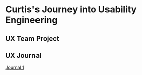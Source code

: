 # Curtis's Journey into Usability Engineering 


## UX Team Project


## UX Journal

[Journal 1](https://github.com/UsabilityEngineering/ux-portfolio-cbfiggins/blob/master/j01/j01.md)
